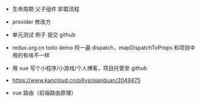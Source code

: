- 生命周期 父子组件 卸载流程
- provider 修改方
- 单元测试 例子 提交 github
- redux.org.cn todo demo 捋一遍 dispatch，mapDispatchToProps 和项目中用的有啥不一样

- 用 vue 写个小程序/小游戏/个人博客，项目托管至 github
- https://www.kancloud.cn/pillys/qianduan/2049475

- vue 路由（前端路由原理）
